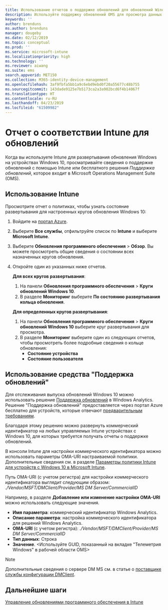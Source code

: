 ```yaml
---
title: Использование отчетов о поддержке обновлений для обновлений Windows в Microsoft Intune | Документация Майкрософт
description: Используйте поддержку обновлений OMS для просмотра данных отчета об обновлениях Windows, развернутых с помощью Intune.
keywords: ''
author: brenduns
ms.author: brenduns
manager: dougeby
ms.date: 02/12/2019
ms.topic: conceptual
ms.prod: ''
ms.service: microsoft-intune
ms.localizationpriority: high
ms.technology: ''
ms.reviewer: aiwang
ms.suite: ems
search.appverid: MET150
ms.collection: M365-identity-device-management
ms.openlocfilehash: 3af9fbfa5bb1a9c6ebd9ebd0f20a55677c48b755
ms.sourcegitcommit: 143dade9125e7b5173ca2a3a902bcd6f4b14067f
ms.translationtype: HT
ms.contentlocale: ru-RU
ms.lasthandoff: 04/23/2019
ms.locfileid: "61509982"
---
```

# <a name="intune-compliance-reports-for-updates"></a>Отчет о соответствии Intune для обновлений
Когда вы используете Intune для развертывания обновления Windows на устройствах Windows 10, просматривайте сведения о поддержке обновлений с помощью Intune или бесплатного решения *Поддержка обновлений*, которое входит в Microsoft Operations Management Suite (OMS).

## <a name="use-intune"></a>Использование Intune
Просмотрите отчет о политиках, чтобы узнать состояние развертывания для настроенных кругов обновления Windows 10: 
1. Войдите на [портал Azure](https://portal.azure.com/).
2. Выберите **Все службы**, отфильтруйте список по **Intune** и выберите **Microsoft Intune**.
3. Выберите **Обновления программного обеспечения** > **Обзор**. Вы можете просмотреть общие сведения о состоянии всех назначенных кругов обновления.
4. Откройте один из указанных ниже отчетов.  

   **Для всех кругов развертывания**:
   1. На панели **Обновления программного обеспечения** > **Круги обновлений Windows 10**.
   2. В разделе **Мониторинг** выберите **По состоянию развертывания кольца обновления**.  

   **Для определенных кругов развертывания**:  

   1. На панели **Обновления программного обеспечения** > **Круги обновлений Windows 10** выберите круг развертывания для просмотра.  
   2. В разделе **Мониторинг** выберите один из следующих отчетов, чтобы просмотреть более подробные сведения о кольце обновления:  
      - **Состояние устройства**  
      - **Состояние пользователя**  

## <a name="use-update-compliance"></a>Использование средства "Поддержка обновлений"
Для отслеживания выпуска обновлений Windows 10 можно использовать решение [Поддержка обновлений](https://technet.microsoft.com/itpro/windows/manage/update-compliance-monitor) в Windows Analytics. Решение "Поддержка обновлений" предоставляется через портал Azure бесплатно для устройств, которые отвечают [предварительным требованиям](https://docs.microsoft.com/windows/deployment/update/update-compliance-get-started#update-compliance-prerequisites).  

Благодаря этому решению можно развернуть коммерческий идентификатор на любых управляемых Intune устройствах с Windows 10, для которых требуется получать отчеты о поддержке обновлений.  

В консоли Intune для настройки коммерческого идентификатора можно использовать параметры OMA-URI настраиваемой политики. Дополнительные сведения см. в разделе [Параметры политики Intune для устройств с Windows 10 в Microsoft Intune](https://docs.microsoft.com/intune-classic/deploy-use/windows-10-policy-settings-in-microsoft-intune).  

Путь OMA-URI (с учетом регистра) для настройки коммерческого идентификатора выглядит следующим образом: *./Vendor/MSFT/DMClient/Provider/MS DM Server/CommercialID*  

Например, в разделе **Добавление или изменение настройки OMA-URI** можно использовать следующие значения.
- **Имя параметра**: коммерческий идентификатор Windows Analytics.
- **Описание параметра**: настройка коммерческого идентификатора для решений Windows Analytics.
- **OMA-URI** (с учетом регистра): *./Vendor/MSFT/DMClient/Provider/MS DM Server/CommercialID*
- **Тип данных**: Строка
- **Значение**. \<Используйте GUID, показанный на вкладке "Телеметрия Windows" в рабочей области OMS>
 
> [!NOTE]  
> Дополнительные сведения о сервере DM MS см. в статье о [поставщике службы конфигурации DMClient]( https://docs.microsoft.com/windows/client-management/mdm/dmclient-csp).

## <a name="next-steps"></a>Дальнейшие шаги
[Управление обновлениями программного обеспечения в Intune](windows-update-for-business-configure.md)

